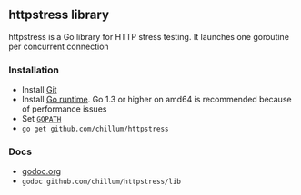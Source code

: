 ## httpstress library

httpstress is a Go library for HTTP stress testing.
It launches one goroutine per concurrent connection

### Installation
* Install [Git](http://git-scm.com/download)
* Install [Go runtime](http://golang.org/doc/install).
  Go 1.3 or higher on amd64 is recommended because of performance issues
* Set [`GOPATH`](http://golang.org/doc/code.html#GOPATH)
* `go get github.com/chillum/httpstress`

### Docs
* [godoc.org](https://godoc.org/github.com/chillum/httpstress/lib)
* `godoc github.com/chillum/httpstress/lib`
